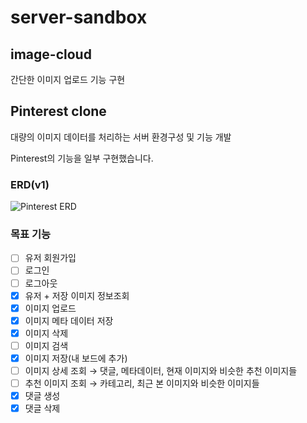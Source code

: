 # server-sandbox

## image-cloud
간단한 이미지 업로드 기능 구현



## Pinterest clone
대량의 이미지 데이터를 처리하는 서버 환경구성 및 기능 개발

Pinterest의 기능을 일부 구현했습니다.

### ERD(v1)
![Pinterest ERD](https://github.com/small-j/server-sandbox/assets/44703262/6fb730e4-6194-41cd-ac2a-5555e3d92a79)

### 목표 기능
- [ ] 유저 회원가입
- [ ] 로그인
- [ ] 로그아웃
- [X] 유저 + 저장 이미지 정보조회
- [X] 이미지 업로드
- [X] 이미지 메타 데이터 저장
- [X] 이미지 삭제
- [ ] 이미지 검색
- [X] 이미지 저장(내 보드에 추가)
- [ ] 이미지 상세 조회 → 댓글, 메타데이터, 현재 이미지와 비슷한 추천 이미지들
- [ ] 추천 이미지 조회 → 카테고리, 최근 본 이미지와 비슷한 이미지들
- [X] 댓글 생성
- [X] 댓글 삭제 
